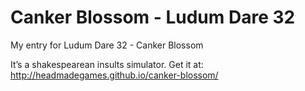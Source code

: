 # Canker Blossom - Ludum Dare 32
My entry for Ludum Dare 32 - Canker Blossom

It’s a shakespearean insults simulator. Get it at:
http://headmadegames.github.io/canker-blossom/
